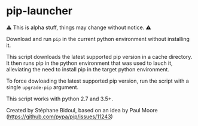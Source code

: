 # pip-launcher

⚠️ This is alpha stuff, things may change without notice. ⚠️

Download and run `pip` in the current python environment without installing it. 

This script downloads the latest supported pip version in a cache directory.
It then runs pip in the python environment that was used to lauch
it, alleviating the need to install pip in the target python environment.

To force dowloading the latest supported pip version, run the script with a single
`upgrade-pip` argument.

This script works with python 2.7 and 3.5+.

Created by Stéphane Bidoul, based on an idea by Paul Moore
(https://github.com/pypa/pip/issues/11243)
